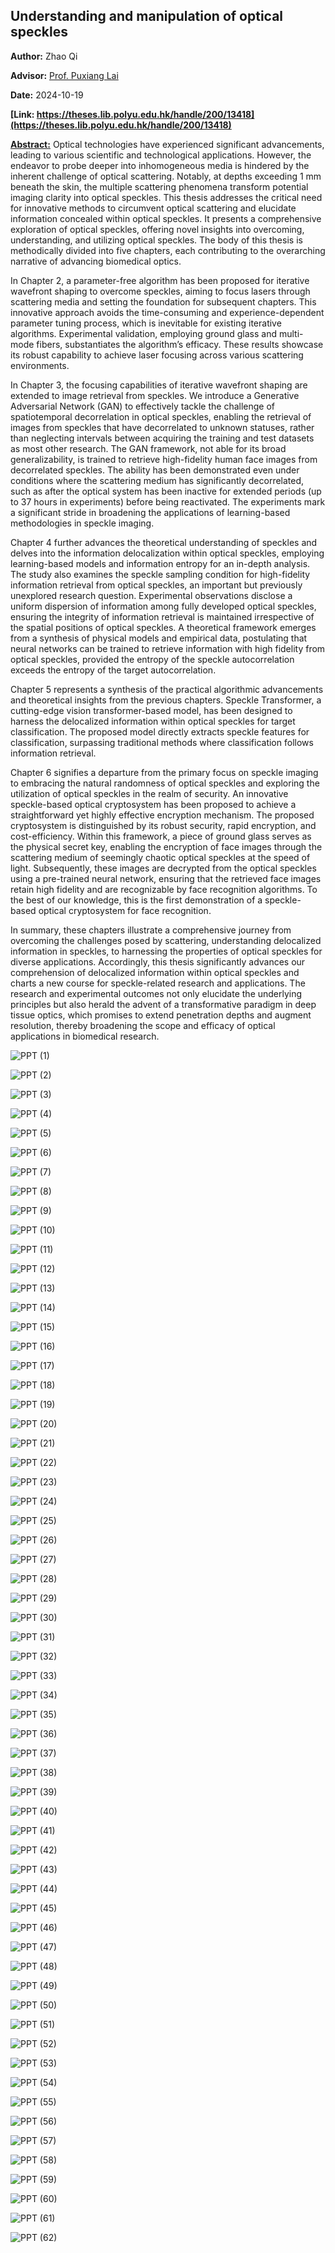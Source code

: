 ## Understanding and manipulation of optical speckles

**Author:**  Zhao Qi

**Advisor:** [Prof. Puxiang Lai](https://www.polyu.edu.hk/bme/people/academic-and-teaching-staff/prof-puxiang-lai/) 

**Date:** 2024-10-19

**[Link: https://theses.lib.polyu.edu.hk/handle/200/13418](https://theses.lib.polyu.edu.hk/handle/200/13418)**

**[Abstract:](https://863zq.github.io/Publication/PhD_Thesis_pdf.html)** Optical technologies have experienced significant advancements, leading to various scientific and technological applications. However, the endeavor to probe deeper into inhomogeneous media is hindered by the inherent challenge of optical scattering. Notably, at depths exceeding 1 mm beneath the skin, the multiple scattering phenomena transform potential imaging clarity into optical speckles. This thesis addresses the critical need for innovative methods to circumvent optical scattering and elucidate information concealed within optical speckles. It presents a comprehensive exploration of optical speckles, offering novel insights into overcoming, understanding, and utilizing optical speckles. The body of this thesis is methodically divided into five chapters, each contributing to the overarching narrative of advancing biomedical optics.

In Chapter 2, a parameter-free algorithm has been proposed for iterative wavefront shaping to overcome speckles, aiming to focus lasers through scattering media and setting the foundation for subsequent chapters. This innovative approach avoids the time-consuming and experience-dependent parameter tuning process, which is inevitable for existing iterative algorithms. Experimental validation, employing ground glass and multi-mode fibers, substantiates the algorithm’s efficacy. These results showcase its robust capability to achieve laser focusing across various scattering environments.

In Chapter 3, the focusing capabilities of iterative wavefront shaping are extended to image retrieval from speckles. We introduce a Generative Adversarial Network (GAN) to effectively tackle the challenge of spatiotemporal decorrelation in optical speckles, enabling the retrieval of images from speckles that have decorrelated to unknown statuses, rather than neglecting intervals between acquiring the training and test datasets as most other research. The GAN framework, not able for its broad generalizability, is trained to retrieve high-fidelity human face images from decorrelated speckles. The ability has been demonstrated even under conditions where the scattering medium has significantly decorrelated, such as after the optical system has been inactive for extended periods (up to 37 hours in experiments) before being reactivated. The experiments mark a significant stride in broadening the applications of learning-based methodologies in speckle imaging.

Chapter 4 further advances the theoretical understanding of speckles and delves into the information delocalization within optical speckles, employing learning-based models and information entropy for an in-depth analysis. The study also examines the speckle sampling condition for high-fidelity information retrieval from optical speckles, an important but previously unexplored research question. Experimental observations disclose a uniform dispersion of information among fully developed optical speckles, ensuring the integrity of information retrieval is maintained irrespective of the spatial positions of optical speckles. A theoretical framework emerges from a synthesis of physical models and empirical data, postulating that neural networks can be trained to retrieve information with high fidelity from optical speckles, provided the entropy of the speckle autocorrelation exceeds the entropy of the target autocorrelation.

Chapter 5 represents a synthesis of the practical algorithmic advancements and theoretical insights from the previous chapters. Speckle Transformer, a cutting-edge vision transformer-based model, has been designed to harness the delocalized information within optical speckles for target classification. The proposed model directly extracts speckle features for classification, surpassing traditional methods where classification follows information retrieval.

Chapter 6 signifies a departure from the primary focus on speckle imaging to embracing the natural randomness of optical speckles and exploring the utilization of optical speckles in the realm of security. An innovative speckle-based optical cryptosystem has been proposed to achieve a straightforward yet highly effective encryption mechanism. The proposed cryptosystem is distinguished by its robust security, rapid encryption, and cost-efficiency. Within this framework, a piece of ground glass serves as the physical secret key, enabling the encryption of face images through the scattering medium of seemingly chaotic optical speckles at the speed of light. Subsequently, these images are decrypted from the optical speckles using a pre-trained neural network, ensuring that the retrieved face images retain high fidelity and are recognizable by face recognition algorithms. To the best of our knowledge, this is the first demonstration of a speckle-based optical cryptosystem for face recognition.

In summary, these chapters illustrate a comprehensive journey from overcoming the challenges posed by scattering, understanding delocalized information in speckles, to harnessing the properties of optical speckles for diverse applications. Accordingly, this thesis significantly advances our comprehension of delocalized information within optical speckles and charts a new course for speckle-related research and applications. The research and experimental outcomes not only elucidate the underlying principles but also herald the advent of a transformative paradigm in deep tissue optics, which promises to extend penetration depths and augment resolution, thereby broadening the scope and efficacy of optical applications in biomedical research.


![PPT (1)](/Publication/PhD_thesis/PPT%20(1).JPG)

![PPT (2)](/Publication/PhD_thesis/PPT%20(2).JPG)

![PPT (3)](/Publication/PhD_thesis/PPT%20(3).JPG)

![PPT (4)](/Publication/PhD_thesis/PPT%20(4).JPG)

![PPT (5)](/Publication/PhD_thesis/PPT%20(5).JPG)

![PPT (6)](/Publication/PhD_thesis/PPT%20(6).JPG)

![PPT (7)](/Publication/PhD_thesis/PPT%20(7).JPG)

![PPT (8)](/Publication/PhD_thesis/PPT%20(8).JPG)

![PPT (9)](/Publication/PhD_thesis/PPT%20(9).JPG)

![PPT (10)](/Publication/PhD_thesis/PPT%20(10).JPG)

![PPT (11)](/Publication/PhD_thesis/PPT%20(11).JPG)

![PPT (12)](/Publication/PhD_thesis/PPT%20(12).JPG)

![PPT (13)](/Publication/PhD_thesis/PPT%20(13).JPG)

![PPT (14)](/Publication/PhD_thesis/PPT%20(14).JPG)

![PPT (15)](/Publication/PhD_thesis/PPT%20(15).JPG)

![PPT (16)](/Publication/PhD_thesis/PPT%20(16).JPG)

![PPT (17)](/Publication/PhD_thesis/PPT%20(17).JPG)

![PPT (18)](/Publication/PhD_thesis/PPT%20(18).JPG)

![PPT (19)](/Publication/PhD_thesis/PPT%20(19).JPG)

![PPT (20)](/Publication/PhD_thesis/PPT%20(20).JPG)

![PPT (21)](/Publication/PhD_thesis/PPT%20(21).JPG)

![PPT (22)](/Publication/PhD_thesis/PPT%20(22).JPG)

![PPT (23)](/Publication/PhD_thesis/PPT%20(23).JPG)

![PPT (24)](/Publication/PhD_thesis/PPT%20(24).JPG)

![PPT (25)](/Publication/PhD_thesis/PPT%20(25).JPG)

![PPT (26)](/Publication/PhD_thesis/PPT%20(26).JPG)

![PPT (27)](/Publication/PhD_thesis/PPT%20(27).JPG)

![PPT (28)](/Publication/PhD_thesis/PPT%20(28).JPG)

![PPT (29)](/Publication/PhD_thesis/PPT%20(29).JPG)

![PPT (30)](/Publication/PhD_thesis/PPT%20(30).JPG)

![PPT (31)](/Publication/PhD_thesis/PPT%20(31).JPG)

![PPT (32)](/Publication/PhD_thesis/PPT%20(32).JPG)

![PPT (33)](/Publication/PhD_thesis/PPT%20(33).JPG)

![PPT (34)](/Publication/PhD_thesis/PPT%20(34).JPG)

![PPT (35)](/Publication/PhD_thesis/PPT%20(35).JPG)

![PPT (36)](/Publication/PhD_thesis/PPT%20(36).JPG)

![PPT (37)](/Publication/PhD_thesis/PPT%20(37).JPG)

![PPT (38)](/Publication/PhD_thesis/PPT%20(38).JPG)

![PPT (39)](/Publication/PhD_thesis/PPT%20(39).JPG)

![PPT (40)](/Publication/PhD_thesis/PPT%20(40).JPG)

![PPT (41)](/Publication/PhD_thesis/PPT%20(41).JPG)

![PPT (42)](/Publication/PhD_thesis/PPT%20(42).JPG)

![PPT (43)](/Publication/PhD_thesis/PPT%20(43).JPG)

![PPT (44)](/Publication/PhD_thesis/PPT%20(44).JPG)

![PPT (45)](/Publication/PhD_thesis/PPT%20(45).JPG)

![PPT (46)](/Publication/PhD_thesis/PPT%20(46).JPG)

![PPT (47)](/Publication/PhD_thesis/PPT%20(47).JPG)

![PPT (48)](/Publication/PhD_thesis/PPT%20(48).JPG)

![PPT (49)](/Publication/PhD_thesis/PPT%20(49).JPG)

![PPT (50)](/Publication/PhD_thesis/PPT%20(50).JPG)

![PPT (51)](/Publication/PhD_thesis/PPT%20(51).JPG)

![PPT (52)](/Publication/PhD_thesis/PPT%20(52).JPG)

![PPT (53)](/Publication/PhD_thesis/PPT%20(53).JPG)

![PPT (54)](/Publication/PhD_thesis/PPT%20(54).JPG)

![PPT (55)](/Publication/PhD_thesis/PPT%20(55).JPG)

![PPT (56)](/Publication/PhD_thesis/PPT%20(56).JPG)

![PPT (57)](/Publication/PhD_thesis/PPT%20(57).JPG)

![PPT (58)](/Publication/PhD_thesis/PPT%20(58).JPG)

![PPT (59)](/Publication/PhD_thesis/PPT%20(59).JPG)

![PPT (60)](/Publication/PhD_thesis/PPT%20(60).JPG)

![PPT (61)](/Publication/PhD_thesis/PPT%20(61).JPG)

![PPT (62)](/Publication/PhD_thesis/PPT%20(62).JPG)

